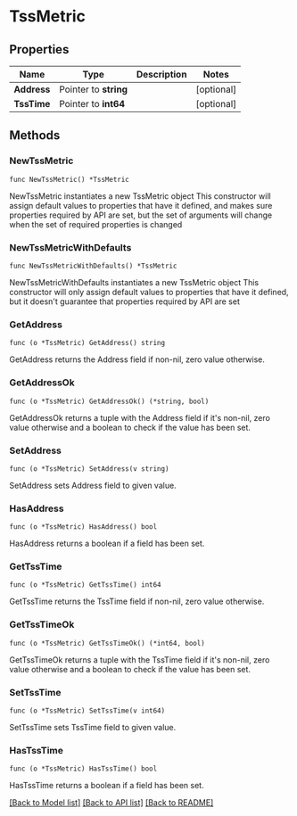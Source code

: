 # TssMetric

## Properties

Name | Type | Description | Notes
------------ | ------------- | ------------- | -------------
**Address** | Pointer to **string** |  | [optional] 
**TssTime** | Pointer to **int64** |  | [optional] 

## Methods

### NewTssMetric

`func NewTssMetric() *TssMetric`

NewTssMetric instantiates a new TssMetric object
This constructor will assign default values to properties that have it defined,
and makes sure properties required by API are set, but the set of arguments
will change when the set of required properties is changed

### NewTssMetricWithDefaults

`func NewTssMetricWithDefaults() *TssMetric`

NewTssMetricWithDefaults instantiates a new TssMetric object
This constructor will only assign default values to properties that have it defined,
but it doesn't guarantee that properties required by API are set

### GetAddress

`func (o *TssMetric) GetAddress() string`

GetAddress returns the Address field if non-nil, zero value otherwise.

### GetAddressOk

`func (o *TssMetric) GetAddressOk() (*string, bool)`

GetAddressOk returns a tuple with the Address field if it's non-nil, zero value otherwise
and a boolean to check if the value has been set.

### SetAddress

`func (o *TssMetric) SetAddress(v string)`

SetAddress sets Address field to given value.

### HasAddress

`func (o *TssMetric) HasAddress() bool`

HasAddress returns a boolean if a field has been set.

### GetTssTime

`func (o *TssMetric) GetTssTime() int64`

GetTssTime returns the TssTime field if non-nil, zero value otherwise.

### GetTssTimeOk

`func (o *TssMetric) GetTssTimeOk() (*int64, bool)`

GetTssTimeOk returns a tuple with the TssTime field if it's non-nil, zero value otherwise
and a boolean to check if the value has been set.

### SetTssTime

`func (o *TssMetric) SetTssTime(v int64)`

SetTssTime sets TssTime field to given value.

### HasTssTime

`func (o *TssMetric) HasTssTime() bool`

HasTssTime returns a boolean if a field has been set.


[[Back to Model list]](../README.md#documentation-for-models) [[Back to API list]](../README.md#documentation-for-api-endpoints) [[Back to README]](../README.md)


